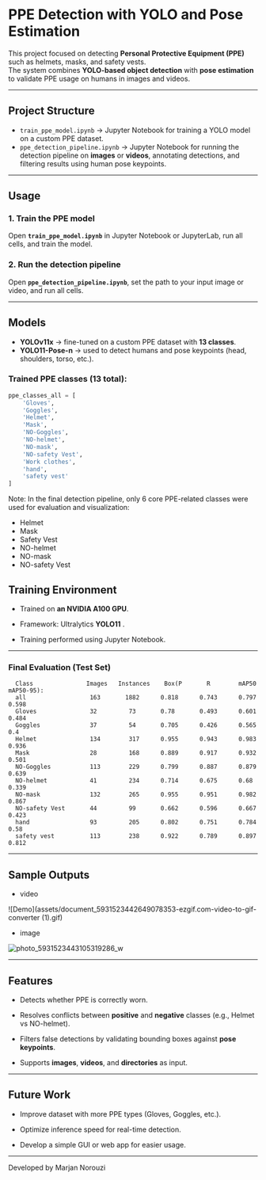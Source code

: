 # PPE Detection with YOLO and Pose Estimation

This project focused on detecting **Personal Protective Equipment (PPE)** such as helmets, masks, and safety vests.  
The system combines **YOLO-based object detection** with **pose estimation** to validate PPE usage on humans in images and videos.

---

## Project Structure
- `train_ppe_model.ipynb` → Jupyter Notebook for training a YOLO model on a custom PPE dataset.  
- `ppe_detection_pipeline.ipynb` → Jupyter Notebook for running the detection pipeline on **images** or **videos**, annotating detections, and filtering results using human pose keypoints.

---

## Usage

### 1. Train the PPE model
Open **`train_ppe_model.ipynb`** in Jupyter Notebook or JupyterLab, run all cells, and train the model.

### 2. Run the detection pipeline
Open **`ppe_detection_pipeline.ipynb`**, set the path to your input image or video, and run all cells.

---

## Models
- **YOLOv11x** → fine-tuned on a custom PPE dataset with **13 classes**.  
- **YOLO11-Pose-n** → used to detect humans and pose keypoints (head, shoulders, torso, etc.).  
 
### Trained PPE classes (13 total):
```python
ppe_classes_all = [
    'Gloves',
    'Goggles',
    'Helmet',
    'Mask',
    'NO-Goggles',
    'NO-helmet',
    'NO-mask',
    'NO-safety Vest',
    'Work clothes',
    'hand',
    'safety vest'
]

```
 Note: In the final detection pipeline, only 6 core PPE-related classes were used for evaluation and visualization:
- Helmet
- Mask
- Safety Vest
- NO-helmet
- NO-mask
- NO-safety Vest

## Training Environment

- Trained on **an NVIDIA A100 GPU**.

- Framework: Ultralytics **YOLO11** .

- Training performed using Jupyter Notebook.

---

### Final Evaluation (Test Set)
```text
  Class               Images   Instances    Box(P       R        mAP50     mAP50-95):
  all                  163       1882      0.818      0.743      0.797      0.598
  Gloves               32         73       0.78       0.493      0.601      0.484
  Goggles              37         54       0.705      0.426      0.565      0.4
  Helmet               134        317      0.955      0.943      0.983      0.936
  Mask                 28         168      0.889      0.917      0.932      0.501
  NO-Goggles           113        229      0.799      0.887      0.879      0.639
  NO-helmet            41         234      0.714      0.675      0.68       0.339
  NO-mask              132        265      0.955      0.951      0.982      0.867
  NO-safety Vest       44         99       0.662      0.596      0.667      0.423
  hand                 93         205      0.802      0.751      0.784      0.58
  safety vest          113        238      0.922      0.789      0.897      0.812
```

---

## Sample Outputs
- video

![Demo](assets/document_5931523442649078353-ezgif.com-video-to-gif-converter (1).gif)

- image

![photo_5931523443105319286_w](https://github.com/user-attachments/assets/b4280cf6-843d-4721-be29-b9099f851ff0)


---

##  Features

- Detects whether PPE is correctly worn.

- Resolves conflicts between **positive** and **negative** classes (e.g., Helmet vs NO-helmet).

- Filters false detections by validating bounding boxes against **pose keypoints**.

- Supports **images**, **videos**, and **directories** as input.

--- 

## Future Work

- Improve dataset with more PPE types (Gloves, Goggles, etc.).

- Optimize inference speed for real-time detection.

- Develop a simple GUI or web app for easier usage.
---
Developed by Marjan Norouzi
